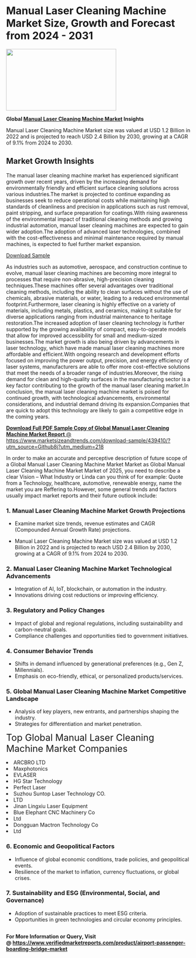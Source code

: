 <H1>Manual Laser Cleaning Machine Market Size, Growth and Forecast from 2024 - 2031</H1><img class="aligncenter size-medium wp-image-584254" src="https://thirdeyenews.in/wp-content/uploads/2024/09/Global-Market-Research-300x168.jpeg" alt="" width="300" height="168" /><p><strong>Global&nbsp;<a href="https://www.marketsizeandtrends.com/download-sample/439410/?utm_source=Github8j?utm_medium=218">Manual Laser Cleaning Machine Market</a> Insights</strong></p><p>Manual Laser Cleaning Machine Market size was valued at USD 1.2 Billion in 2022 and is projected to reach USD 2.4 Billion by 2030, growing at a CAGR of 9.1% from 2024 to 2030.</p><p><h2>Market Growth Insights</h2> <p>The manual laser cleaning machine market has experienced significant growth over recent years, driven by the increasing demand for environmentally friendly and efficient surface cleaning solutions across various industries.The market is projected to continue expanding as businesses seek to reduce operational costs while maintaining high standards of cleanliness and precision in applications such as rust removal, paint stripping, and surface preparation for coatings.With rising awareness of the environmental impact of traditional cleaning methods and growing industrial automation, manual laser cleaning machines are expected to gain wider adoption.The adoption of advanced laser technologies, combined with the cost-effectiveness and minimal maintenance required by manual machines, is expected to fuel further market expansion.</p> <p><a href="#">Download Sample</a></p> <p>As industries such as automotive, aerospace, and construction continue to evolve, manual laser cleaning machines are becoming more integral to processes that require non-abrasive, high-precision cleaning techniques.These machines offer several advantages over traditional cleaning methods, including the ability to clean surfaces without the use of chemicals, abrasive materials, or water, leading to a reduced environmental footprint.Furthermore, laser cleaning is highly effective on a variety of materials, including metals, plastics, and ceramics, making it suitable for diverse applications ranging from industrial maintenance to heritage restoration.The increased adoption of laser cleaning technology is further supported by the growing availability of compact, easy-to-operate models that allow for improved accessibility for small and medium-sized businesses.The market growth is also being driven by advancements in laser technology, which have made manual laser cleaning machines more affordable and efficient.With ongoing research and development efforts focused on improving the power output, precision, and energy efficiency of laser systems, manufacturers are able to offer more cost-effective solutions that meet the needs of a broader range of industries.Moreover, the rising demand for clean and high-quality surfaces in the manufacturing sector is a key factor contributing to the growth of the manual laser cleaning market.In conclusion, the manual laser cleaning machine market is poised for continued growth, with technological advancements, environmental considerations, and industrial demand driving its expansion.Companies that are quick to adopt this technology are likely to gain a competitive edge in the coming years.<p><a href="#"></p><p><span class=""><strong>Download Full PDF Sample Copy of Global Manual Laser Cleaning Machine Market Report</strong> @ <a href="https://www.marketsizeandtrends.com/download-sample/439410/?utm_source=Github8j?utm_medium=218" target="_blank">https://www.marketsizeandtrends.com/download-sample/439410/?utm_source=Github8j?utm_medium=218</a></span></p><p>In order to make an accurate and perceptive description of future scope of a Global&nbsp;Manual Laser Cleaning Machine Market Market as Global&nbsp;Manual Laser Cleaning Machine Market Market of 2025, you need to describe a clear Vision &ndash; What Industry or Linda can you think of for example: Quote from a Technology, healthcare, automotive, renewable energy, name the market you are Reffering to.However, some general trends and factors usually impact market reports and their future outlook include:</p><h3>1.&nbsp;<strong>Manual Laser Cleaning Machine Market Growth Projections</strong></h3><ul><li>Examine market size trends, revenue estimates and CAGR (Compounded Annual Growth Rate) projections.</li><li><p>Manual Laser Cleaning Machine Market size was valued at USD 1.2 Billion in 2022 and is projected to reach USD 2.4 Billion by 2030, growing at a CAGR of 9.1% from 2024 to 2030.</p></li></ul><h3>2.&nbsp;<strong>Manual Laser Cleaning Machine Market Technological Advancements</strong></h3><ul><li>Integration of AI, IoT, blockchain, or automation in the industry.</li><li>Innovations driving cost reductions or improving efficiency.</li></ul><h3>3.&nbsp;<strong>Regulatory and Policy Changes</strong></h3><ul><li>Impact of global and regional regulations, including sustainability and carbon-neutral goals.</li><li>Compliance challenges and opportunities tied to government initiatives.</li></ul><h3>4.&nbsp;<strong>Consumer Behavior Trends</strong></h3><ul><li>Shifts in demand influenced by generational preferences (e.g., Gen Z, Millennials).</li><li>Emphasis on eco-friendly, ethical, or personalized products/services.</li></ul><h3>5.&nbsp;<strong>Global Manual Laser Cleaning Machine Market Competitive Landscape</strong></h3><ul><li>Analysis of key players, new entrants, and partnerships shaping the industry.</li><li>Strategies for differentiation and market penetration.</li></ul><p data-pm-slice="1 1 []"><span style="color: inherit; font-family: inherit; font-size: 25px;">Top Global Manual Laser Cleaning Machine Market Companies</span></p><div class="" data-test-id=""><p><li>ARCBRO LTD</li><li> Maxphotonics</li><li> EVLASER</li><li> HG Star Technology</li><li> Perfect Laser</li><li> Suzhou Suntop Laser Technology CO.</li><li>LTD</li><li> Jinan Lingxiu Laser Equipment</li><li> Blue Elephant CNC Machinery Co</li><li>Ltd</li><li> Dongguan Mactron Technology Co</li><li>Ltd</li></p></div><h3>6.&nbsp;<strong>Economic and Geopolitical Factors</strong></h3><ul><li>Influence of global economic conditions, trade policies, and geopolitical events.</li><li>Resilience of the market to inflation, currency fluctuations, or global crises.</li></ul><h3>7.&nbsp;<strong>Sustainability and ESG (Environmental, Social, and Governance)</strong></h3><ul><li>Adoption of sustainable practices to meet ESG criteria.</li><li>Opportunities in green technologies and circular economy principles.</li></ul><h2><strong style="font-size: 14px;">For More Information or Query, Visit @&nbsp;</strong><a style="background-color: #ffffff; font-size: 14px;" href="https://www.marketsizeandtrends.com/report/manual-laser-cleaning-machine-market/" target="_blank">https://www.verifiedmarketreports.com/product/airport-passenger-boarding-bridge-market</a></h2>